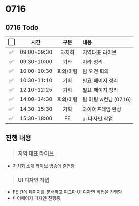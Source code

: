 # 0716
## 0716 Todo
|⬜|시간|구분|내용|
|:----:|:----:|:----:|:----|
|✅|09:00-09:30|자치회|지역대표 라이브|
|✅|09:30-10:00|기타|지라 정리|
|✅|10:00-10:30|회의/미팅|팀 오전 회의|
|✅|10:30-11:10|기획|필요 페이지 정리|
|✅|12:10-12:25|기획|필요 페이지 정리|
|✅|14:00-14:30|회의/미팅|팀 미팅 w컨님 (0716)|
|✅|14:30-15:30|기획|와이어프레임 완성|
|✅|15:30-18:00|FE|ui 다자인 작업|

## 진행 내용
> ### 지역 대표 라이브
- 자치회 소개 라이브 방송에 줄연함

> ### UI 디자인 작업
- FE 간에 페이지를 분배하고 피그마 UI 디자인 작업을 진행함
- 마이페이지 디자인 진행중